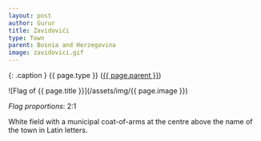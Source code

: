 ```yaml
---
layout: post
author: Gurur
title: Zavidovići
type: Town
parent: Bosnia and Herzegovina
image: zavidovici.gif
---
```

{: .caption }
{{ page.type }} ([{{ page.parent }}](/2019/03/30/bosnia-and-herzegovina.html))

![Flag of {{ page.title }}](/assets/img/{{ page.image }})

*Flag proportions*: 2:1

White field with a municipal coat-of-arms at the centre above the name of the town in Latin letters.